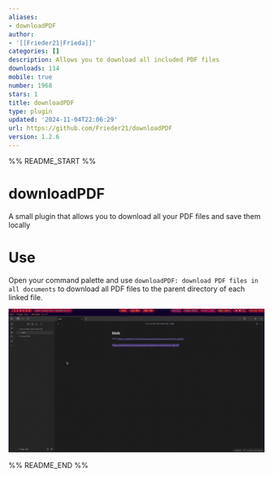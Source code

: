 ```yaml
---
aliases:
- downloadPDF
author:
- '[[Frieder21|Frieda]]'
categories: []
description: Allows you to download all included PDF files
downloads: 114
mobile: true
number: 1968
stars: 1
title: downloadPDF
type: plugin
updated: '2024-11-04T22:06:29'
url: https://github.com/Frieder21/downloadPDF
version: 1.2.6
---
```


%% README_START %%

# downloadPDF
A small plugin that allows you to download all your PDF files and save them locally

# Use
Open your command palette and use `downloadPDF: download PDF files in all documents` to download all PDF files to the parent directory of each linked file.

![](https://raw.githubusercontent.com/Frieder21/downloadPDF/HEAD/doc/tut.gif)




%% README_END %%